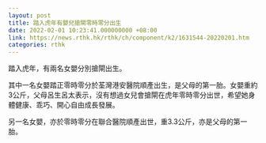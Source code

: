 ```yaml
---
layout: post
title: 踏入虎年有嬰兒搶閘零時零分出生
date: 2022-02-01 10:23:41.000000000 +08:00
link: https://news.rthk.hk/rthk/ch/component/k2/1631544-20220201.htm
categories: rthk
---
```


踏入虎年，有兩名女嬰分別搶閘出生。

其中一名女嬰踏正零時零分於荃灣港安醫院順產出生，是父母的第一胎。女嬰重約3公斤，父母呂生呂太表示，沒有想過女兒會搶閘在虎年零時零分出世，希望她身體健康、乖巧、開心自由成長發展。

另一名女嬰，亦於零時零分在聯合醫院順產出世，重3.3公斤，亦是父母的第一胎。
